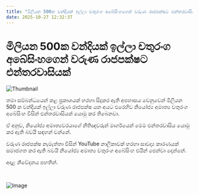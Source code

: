 ```yaml
---
title: "මිලියන 500ක වන්දියක් ඉල්ලා චතුරංග අබේසිංහගෙන් වරුණ රාජපක්ෂට එන්තරවාසියක්"
date: 2025-10-27 12:32:37
---
```


# මිලියන 500ක වන්දියක් ඉල්ලා චතුරංග අබේසිංහගෙන් වරුණ රාජපක්ෂට එන්තරවාසියක්

![Thumbnail](https://helakuru.sgp1.cdn.digitaloceanspaces.com/esana/images/lib/chathuranga-abeysinhe.jpg)

තමා සම්බන්ධයෙන් කළ ප්‍රකාශයක් හරහා සිදුකර ඇති අපහාසය වෙනුවෙන් මිලියන 500 ක වන්දියක් ඉල්ලා වරුණ රාජපක්ෂ යන අයට එරෙහිව නියෝජ්‍ය අමාත්‍ය චතුරංග අබේසිංහ විසින් එන්තරවාසියක් යොමු කර තිබෙනවා.

ඒ අනුව, නියෝජ්‍ය අමාත්‍යවරයාගේ නීතිඥවරුන් මාර්ගයෙන් මෙම එන්තරවාසිය යොමු කර ඇති බවයි සඳහන් වන්නේ.

වරුණ රාජපක්ෂ නැමැත්තා විසින් YouTube නාලිකාවක් හරහා සාවද්‍ය කාරණයක් සමාජගත කර ඇති බවයි නියෝජ්‍ය අමාත්‍ය චතුරංග අබේසිංහ එයින් පෙන්වා දෙන්නේ.

අදාළ නිවේදනය පහතින්.

 

![Image](https://helakuru.sgp1.cdn.digitaloceanspaces.com/esana/images/68ff168bdae51pdf_page_0.jpeg)

